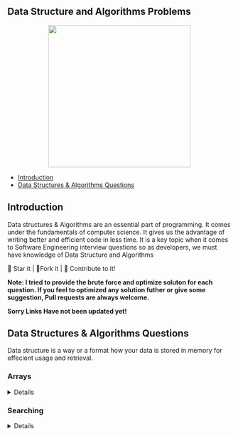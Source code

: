 ## Data Structure and Algorithms Problems

<center>

<img src = "https://i.ibb.co/Bn4S3Fk/A-Little-Progress-Each-Day-Adds-Up-to-Big-Result.jpg" width = 320px height = 320px>

</center>

- [Introduction](#introduction)
- [Data Structures & Algorithms Questions](#data-structures)

## Introduction

Data structures & Algorithms are an essential part of programming. It comes under the fundamentals of computer science. It gives us the advantage of writing better and efficient code in less time. It is a key topic when it comes to Software Engineering interview questions so as developers, we must have knowledge of Data Structure and Algorithms

:star2: Star it | :fork_and_knife:Fork it | :handshake: Contribute to it!

**Note: I tried to provide the brute force and optimize soluton for each question. If you feel to optimized any solution futher or give some suggestion, Pull requests are always welcome.**

**Sorry Links Have not been updated yet!**

## Data Structures & Algorithms Questions

Data structure is a way or a format how your data is stored in memory for effecient usage and retrieval.

<h3>Arrays</h3>

<details>

| Topics / Questions                                                             | Code / Comments                           |
| ------------------------------------------------------------------------------ | ----------------------------------------- |
| Check if the Array is Sorted either in strictly Increasing or decreasing order | [O(n) Solution](Array/01.%20IsSorted.cpp) |
| Reverse The Array                                                              |                                           |
| Left Rotate Array By 1 place                                                   |                                           |
| Left Rotate Array By D place                                                   |                                           |
| Remove Duplicates from the Array                                               |                                           |
| Move All the Zeros To the end of the Array                                     |                                           |
| Leaders In Array                                                               |                                           |
| Maximum Difference Problem                                                     |                                           |
| Frequencies In sorted Array                                                    |                                           |
| Smallest Positive Missing Number                                               |                                           |
| Rearrange Array Alternately in Min Max Form                                    |                                           |
| Rearrange an Array                                                             |                                           |
| Check if an Array is Sorted and Rotated                                        |                                           |
| Maximum Index                                                                  |                                           |
| Stock Buy and Sell - 1                                                         |                                           |
| Stock Buy and Sell - 2                                                         |                                           |
| Trapping RainWater                                                             |                                           |
| Count 1s in a Sorted Array                                                     |                                           |
| Print All Subarrays                                                            |                                           |
| Print All Subsequences                                                         |                                           |
| Maximum Subarray Sum                                                           |                                           |
| Print Maximum Subarray Sum                                                     |                                           |
| Longest Even Odd Subarray                                                      |                                           |
| Print Longest Even Odd Subarray                                                |                                           |
| Maximum Circular Subarray Sum                                                  |                                           |
| Maximum Length Biotonic Subarray                                               |                                           |
| Majority Element - 1                                                           |                                           |
| Majority Element - 2                                                           |                                           |
| More Than n/k Occurences                                                       |                                           |
| Minimum Consecutive Flips                                                      |                                           |
| Maximum Sum of K Consecutive Elements                                          |                                           |
| Find Subarray of Given Sum                                                     |                                           |
| N-bonacci Numbers                                                              |                                           |
| Prefix Sum                                                                     |                                           |
| Find Equilibrium Point                                                         |                                           |
| Maximum Occuring Element                                                       |                                           |
| Split Array in 3 equal parts                                                   |                                           |

</details>

<h3>Searching</h3>

<details>

| Topics / Questions                | Code / Comments |
| --------------------------------- | --------------- |
| Linear Search                     |                 |
| Binary Search - Recursive         |                 |
| Binary Search - Iterative         |                 |
| First Index Of Number - Recursive |                 |
| First Index Of Number - Iterative |                 |
| Last Index Of Number - Recursive  |                 |
| Last Index Of Number - Iterative  |                 |

</details>

<!-- ## Algorithms

An algorithm is a set of instructions that are used to accomplish a task, such as finding the largest number in a list, removing all the red cards from a deck of playing cards, sorting a collection of names, figuring out an average movie rating from just your friend's opinion

Algorithms are not limited to computers. They are like a set of step-by-step instructions or an even a recipe, containing things you need, steps to do, the order to do them, conditions to look for, and expected results. -->
